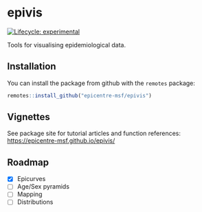 
<!-- README.md is generated from README.Rmd. Please edit that file -->

# epivis

<!-- badges: start -->

[![Lifecycle:
experimental](https://img.shields.io/badge/lifecycle-experimental-orange.svg)](https://www.tidyverse.org/lifecycle/#experimental)
<!-- badges: end -->

Tools for visualising epidemiological data.

## Installation

You can install the package from github with the `remotes` package:

``` r
remotes::install_github("epicentre-msf/epivis")
```

## Vignettes

See package site for tutorial articles and function references:
<https://epicentre-msf.github.io/epivis/>

## Roadmap

  - [x] Epicurves
  - [ ] Age/Sex pyramids
  - [ ] Mapping
  - [ ] Distributions
